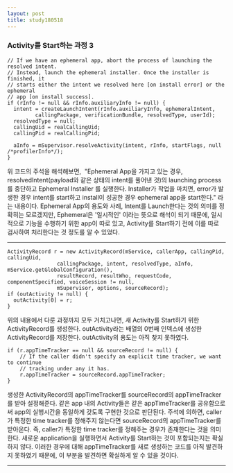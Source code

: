 ```yaml
---
layout: post
title: study180518
---
```


<h3> Activity를 Start하는 과정 3</h3>

~~~
// If we have an ephemeral app, abort the process of launching the resolved intent.
// Instead, launch the ephemeral installer. Once the installer is finished, it
// starts either the intent we resolved here [on install error] or the ephemeral
// app [on install success].
if (rInfo != null && rInfo.auxiliaryInfo != null) {
  intent = createLaunchIntent(rInfo.auxiliaryInfo, ephemeralIntent,
         callingPackage, verificationBundle, resolvedType, userId);
  resolvedType = null;
  callingUid = realCallingUid;
  callingPid = realCallingPid;

  aInfo = mSupervisor.resolveActivity(intent, rInfo, startFlags, null /*profilerInfo*/);
}
~~~
위 코드의 주석을 해석해보면, 
"Ephemeral App을 가지고 있는 경우, resolvedIntent(payload와 같은 상태의 intent를 풀어낸 것)의 launching process를 중단하고 Ephemeral Installer 를 실행한다. Installer가 작업을 마치면, error가 발생한 경우 intent를 start하고 install이 성공한 경우 ephemeral app을 start한다."
라는 내용이다. Ephemeral App의 용도와 사례, Intent를 Launch한다는 것의 의미를 정확히는 모르겠지만, Ephemeral은 '일시적인' 이라는 뜻으로 해석이 되기 때문에, 일시적으로 기능을 수행하기 위한 app이 따로 있고, Activity를 Start하기 전에 이를 따로 검사하여 처리한다는 것 정도를 알 수 있었다.

* * *

~~~
ActivityRecord r = new ActivityRecord(mService, callerApp, callingPid, callingUid,
                callingPackage, intent, resolvedType, aInfo, mService.getGlobalConfiguration(),
                resultRecord, resultWho, requestCode, componentSpecified, voiceSession != null,
                mSupervisor, options, sourceRecord);
if (outActivity != null) {
  outActivity[0] = r;
}
~~~
위의 내용에서 다룬 과정까지 모두 거치고나면, 새 Activity를 Start하기 위한 ActivityRecord를 생성한다. outActivity라는 배열의 0번째 인덱스에 생성한 ActivityRecord를 저장한다. outActivity의 용도는 아직 찾지 못하였다.

~~~
if (r.appTimeTracker == null && sourceRecord != null) {
    // If the caller didn't specify an explicit time tracker, we want to continue
    // tracking under any it has.
    r.appTimeTracker = sourceRecord.appTimeTracker;
}
~~~

생성한 ActivityRecord의 appTimeTracker를 sourceRecord의 appTimeTracker를 받아 설정해준다. 같은 app 내의 Activity들은 같은 appTimeTracker를 공유함으로써 app의 실행시간을 동일하게 갖도록 구현한 것으로 판단된다. 주석에 의하면, caller가 특정한 time tracker를 정해주지 않는다면 sourceRecord의 appTimeTracker를 받아온다. 즉, caller가 특정한 time tracker를 정해주는 경우가 존재한다는 것을 의미한다. 새로운 application을 실행하면서 Activity를 Start하는 것이 포함되는지는 확실하지 않다. 이러한 경우에 대해 appTimeTracker를 새로 생성하는 코드를 아직 발견하지 못하였기 때문에, 이 부분을 발견하면 확실하게 알 수 있을 것이다.


* * *
